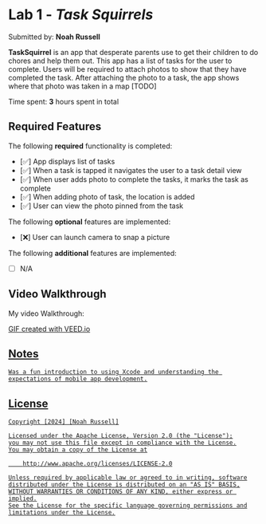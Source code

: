 # Lab 1 - *Task Squirrels*

Submitted by: **Noah Russell**

**TaskSquirrel** is an app that desperate parents use to get their children to do chores and help them out. This app has a list of tasks for the user to complete. Users will be required to attach photos to show that they have completed the task. After attaching the photo to a task, the app shows where that photo was taken in a map [TODO] 

Time spent: **3** hours spent in total

## Required Features

The following **required** functionality is completed:

- [✅] App displays list of tasks
- [✅] When a task is tapped it navigates the user to a task detail view
- [✅] When user adds photo to complete the tasks, it marks the task as complete
- [✅] When adding photo of task, the location is added
- [✅] User can view the photo pinned from the task
 
The following **optional** features are implemented:

- [❌] User can launch camera to snap a picture    

The following **additional** features are implemented:

- [ ] N/A

## Video Walkthrough

My video Walkthrough:

<a href="lab-task-squirrel/Lab 1.gif">

GIF created with VEED.io

## Notes

    Was a fun introduction to using Xcode and understanding the expectations of mobile app development.

## License

    Copyright [2024] [Noah Russell]

    Licensed under the Apache License, Version 2.0 (the "License");
    you may not use this file except in compliance with the License.
    You may obtain a copy of the License at

        http://www.apache.org/licenses/LICENSE-2.0

    Unless required by applicable law or agreed to in writing, software
    distributed under the License is distributed on an "AS IS" BASIS,
    WITHOUT WARRANTIES OR CONDITIONS OF ANY KIND, either express or implied.
    See the License for the specific language governing permissions and
    limitations under the License.
